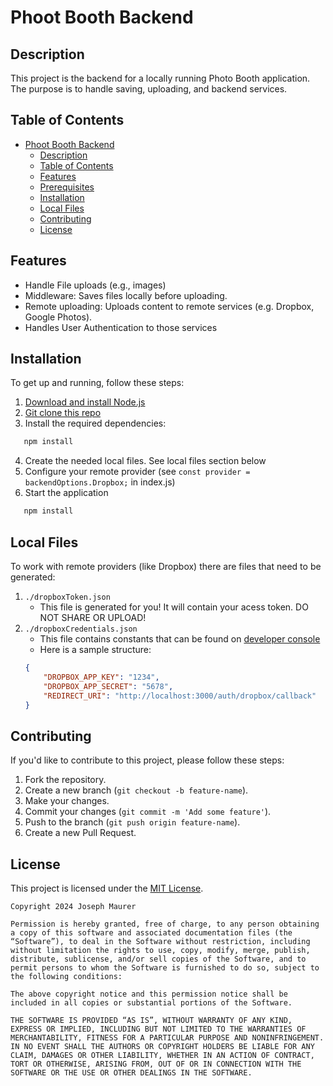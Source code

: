 # Phoot Booth Backend

## Description

This project is the backend for a locally running Photo Booth application. The purpose is to handle saving, uploading, and backend services.

## Table of Contents

- [Phoot Booth Backend](#Phoot-Booth-Backend)
  - [Description](#description)
  - [Table of Contents](#table-of-contents)
  - [Features](#features)
  - [Prerequisites](#prerequisites)
  - [Installation](#installation)
  - [Local Files](#local-files)
  - [Contributing](#contributing)
  - [License](#license)

## Features

- Handle File uploads (e.g., images)
- Middleware: Saves files locally before uploading.
- Remote uploading: Uploads content to remote services (e.g. Dropbox, Google Photos).
- Handles User Authentication to those services

## Installation

To get up and running, follow these steps:
1. [Download and install Node.js](https://nodejs.org/)
2. [Git clone this repo](https://github.com/maurerpower12/Photobooth-Backend)
3. Install the required dependencies:
```bash
   npm install
```
4. Create the needed local files. See local files section below
5. Configure your remote provider (see `const provider = backendOptions.Dropbox;` in index.js)
5. Start the application
```bash
   npm install
```


## Local Files

To work with remote providers (like Dropbox) there are files that need to be generated:
1. `./dropboxToken.json`
    - This file is generated for you! It will contain your acess token. DO NOT SHARE OR UPLOAD!
2. `./dropboxCredentials.json`
    - This file contains constants that can be found on [developer console](https://www.dropbox.com/developers/)
    - Here is a sample structure:
    ```json
    {
        "DROPBOX_APP_KEY": "1234",
        "DROPBOX_APP_SECRET": "5678",
        "REDIRECT_URI": "http://localhost:3000/auth/dropbox/callback"
    }
    ```

## Contributing

If you'd like to contribute to this project, please follow these steps:

1. Fork the repository.
2. Create a new branch (`git checkout -b feature-name`).
3. Make your changes.
4. Commit your changes (`git commit -m 'Add some feature'`).
5. Push to the branch (`git push origin feature-name`).
6. Create a new Pull Request.

## License

This project is licensed under the [MIT License](https://opensource.org/license/mit).
```
Copyright 2024 Joseph Maurer

Permission is hereby granted, free of charge, to any person obtaining a copy of this software and associated documentation files (the “Software”), to deal in the Software without restriction, including without limitation the rights to use, copy, modify, merge, publish, distribute, sublicense, and/or sell copies of the Software, and to permit persons to whom the Software is furnished to do so, subject to the following conditions:

The above copyright notice and this permission notice shall be included in all copies or substantial portions of the Software.

THE SOFTWARE IS PROVIDED “AS IS”, WITHOUT WARRANTY OF ANY KIND, EXPRESS OR IMPLIED, INCLUDING BUT NOT LIMITED TO THE WARRANTIES OF MERCHANTABILITY, FITNESS FOR A PARTICULAR PURPOSE AND NONINFRINGEMENT. IN NO EVENT SHALL THE AUTHORS OR COPYRIGHT HOLDERS BE LIABLE FOR ANY CLAIM, DAMAGES OR OTHER LIABILITY, WHETHER IN AN ACTION OF CONTRACT, TORT OR OTHERWISE, ARISING FROM, OUT OF OR IN CONNECTION WITH THE SOFTWARE OR THE USE OR OTHER DEALINGS IN THE SOFTWARE.
```